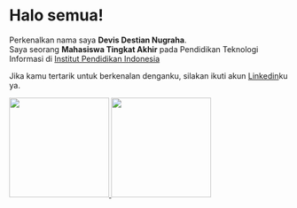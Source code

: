 # Halo semua! 
Perkenalkan nama saya **Devis Destian Nugraha**.\
Saya seorang **Mahasiswa Tingkat Akhir** pada Pendidikan Teknologi Informasi di [Institut Pendidikan Indonesia](https://institutpendidikan.ac.id/)

Jika kamu tertarik untuk berkenalan denganku, silakan ikuti akun [Linkedin](https://www.linkedin.com/in/devisdn/)ku ya.
 
<p align="left">
<a href="https://github.com/gilangadhan">
  <img height="180em" src="https://github-readme-stats-eight-theta.vercel.app/api?username=devisdn&show_icons=true&theme=algolia&include_all_commits=true&count_private=true"/>
  <img height="180em" src="https://github-readme-stats-eight-theta.vercel.app/api/top-langs/?username=devisdn&layout=compact&langs_count=8&theme=algolia"/>
</a>
</p>
